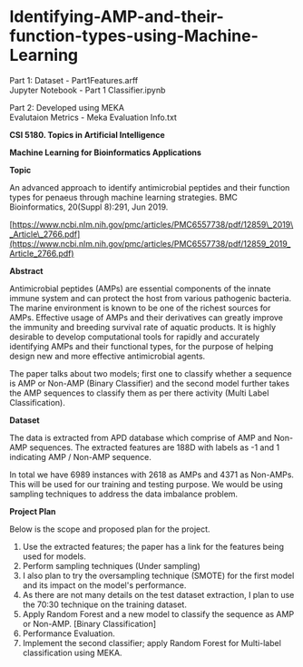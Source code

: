 # Identifying-AMP-and-their-function-types-using-Machine-Learning

Part 1:
Dataset - Part1Features.arff <br>
Jupyter Notebook - Part 1 Classifier.ipynb

Part 2:
Developed using MEKA <br>
Evalutaion Metrics - Meka Evaluation Info.txt

**CSI 5180. Topics in Artificial Intelligence**

**Machine Learning for Bioinformatics Applications**

**Topic**

An advanced approach to identify antimicrobial peptides and their function types for penaeus through machine learning strategies. BMC Bioinformatics, 20(Suppl 8):291, Jun 2019.

[https://www.ncbi.nlm.nih.gov/pmc/articles/PMC6557738/pdf/12859\_2019\_Article\_2766.pdf](https://www.ncbi.nlm.nih.gov/pmc/articles/PMC6557738/pdf/12859_2019_Article_2766.pdf)

**Abstract**

Antimicrobial peptides (AMPs) are essential components of the innate immune system and can protect the host from various pathogenic bacteria. The marine environment is known to be one of the richest sources for AMPs. Effective usage of AMPs and their derivatives can greatly improve the immunity and breeding survival rate of aquatic products. It is highly desirable to develop computational tools for rapidly and accurately identifying AMPs and their functional types, for the purpose of helping design new and more effective antimicrobial agents.

The paper talks about two models; first one to classify whether a sequence is AMP or Non-AMP (Binary Classifier) and the second model further takes the AMP sequences to classify them as per there activity (Multi Label Classification).


**Dataset**

The data is extracted from APD database which comprise of AMP and Non-AMP sequences. The extracted features are 188D with labels as -1 and 1 indicating AMP / Non-AMP sequence.

In total we have 6989 instances with 2618 as AMPs and 4371 as Non-AMPs. This will be used for our training and testing purpose. We would be using sampling techniques to address the data imbalance problem.



**Project Plan**

Below is the scope and proposed plan for the project.

1. Use the extracted features; the paper has a link for the features being used for models.
2. Perform sampling techniques (Under sampling)
3. I also plan to try the oversampling technique (SMOTE) for the first model and its impact on the model&#39;s performance.
4. As there are not many details on the test dataset extraction, I plan to use the 70:30 technique on the training dataset.
5. Apply Random Forest and a new model to classify the sequence as AMP or Non-AMP. [Binary Classification]
6. Performance Evaluation.
7. Implement the second classifier; apply Random Forest for Multi-label classification using MEKA.


